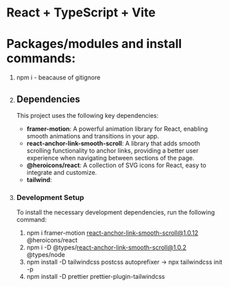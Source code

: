 
# React + TypeScript + Vite
# Packages/modules and install commands:
  1. npm i - beacause of gitignore
     
  2. ## Dependencies

     This project uses the following key dependencies:

      - **framer-motion**: A powerful animation library for React, enabling smooth animations and transitions in your app.
      - **react-anchor-link-smooth-scroll**: A library that adds smooth scrolling functionality to anchor links, providing a better user experience when navigating between sections of         the page.
      - **@heroicons/react**: A collection of SVG icons for React, easy to integrate and customize.
      - **tailwind**:
        
  3. ### Development Setup

     To install the necessary development dependencies, run the following command:

      1. npm i framer-motion react-anchor-link-smooth-scroll@1.0.12 @heroicons/react
      2. npm i -D @types/react-anchor-link-smooth-scroll@1.0.2 @types/node
      3. npm install -D tailwindcss postcss autoprefixer -> npx tailwindcss init -p
      4. npm install -D prettier prettier-plugin-tailwindcss

